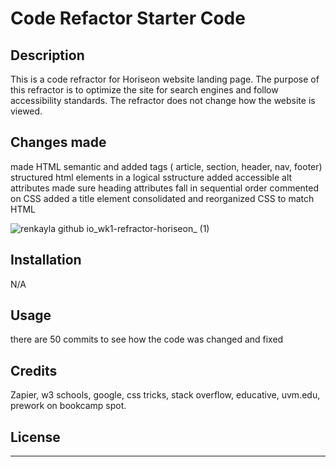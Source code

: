 # Code Refactor Starter Code

## Description

This is a code refractor for Horiseon website landing page. The purpose of this refractor is to optimize the site for search engines and follow accessibility standards. The refractor does not change how the website is viewed.

## Changes made 

made HTML semantic and added tags ( article, section, header, nav, footer)
structured html elements in a logical sstructure
added accessible alt attributes
made sure heading attributes fall in sequential order
commented on CSS
added a title element 
consolidated and reorganized CSS to match HTML


![renkayla github io_wk1-refractor-horiseon_ (1)](https://user-images.githubusercontent.com/116777951/221396081-f211cd6e-c506-4b30-9ef3-c335cd3f0ae8.png)


## Installation

N/A

## Usage

there are 50 commits to see how the code was changed and fixed

## Credits

Zapier, w3 schools, google, css tricks, stack overflow, educative, uvm.edu, prework on bookcamp spot.


## License



---
